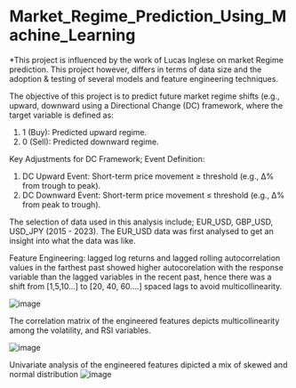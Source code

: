 # Market_Regime_Prediction_Using_Machine_Learning
*This project is influenced by the work of Lucas Inglese on market Regime prediction. This project however, differs in terms of data size and the adoption & testing of several models and feature engineering techniques.

The objective of this project is to predict future market regime shifts (e.g., upward, downward using a Directional Change (DC) framework, where the target variable is defined as:

1. 1 (Buy): Predicted upward regime.
2. 0 (Sell): Predicted downward regime.

Key Adjustments for DC Framework; Event Definition:
1. DC Upward Event: Short-term price movement ≥ threshold (e.g., Δ% from trough to peak).
2. DC Downward Event: Short-term price movement ≤ threshold (e.g., Δ% from peak to trough).

The selection of data used in this analysis include; EUR_USD, GBP_USD, USD_JPY (2015 - 2023). The EUR_USD data was first analysed to get an insight into what the data was like. 

Feature Engineering: lagged log returns and lagged rolling autocorrelation values in the farthest past showed higher autocorelation with the response variable than the lagged variables in the recent past, hence there was a shift from [1,5,10...] to [20, 40, 60....] spaced lags to avoid multicollinearity. 

![image](https://github.com/user-attachments/assets/b1202b26-4450-4efe-91e5-478e380f8752)

The correlation matrix of the engineered features depicts multicollinearity among the volatility, and RSI variables.

![image](https://github.com/user-attachments/assets/15d14179-2694-48f3-b951-dfb6d1ef17d9)

Univariate analysis of the engineered features dipicted a mix of skewed and normal distribution
![image](https://github.com/user-attachments/assets/4a36cf92-af08-408b-988d-ffb596577446)
